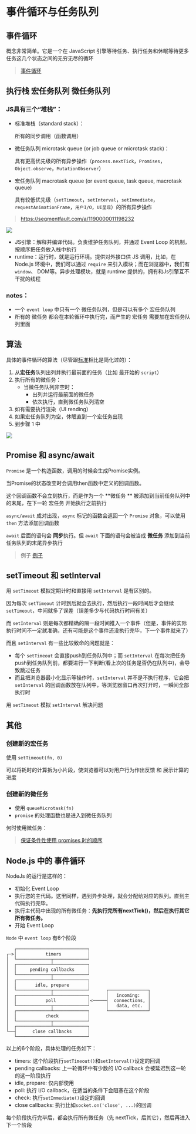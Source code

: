 # 事件循环与任务队列

## 事件循环

概念非常简单。它是一个在 JavaScript 引擎等待任务、执行任务和休眠等待更多任务这几个状态之间的无穷无尽的循环

> <a href="https://zh.javascript.info/event-loop#shi-jian-xun-huan">事件循环</a>

##  执行栈 宏任务队列 微任务队列

### JS具有三个“堆栈”： 

- 标准堆栈（standard stack）：

  所有的同步调用（函数调用）

- 微任务队列 microtask queue (or job queue or microtask stack)：

  具有更高优先级的所有异步操作（`process.nextTick`，`Promises`，`Object.observe`，`MutationObserver`）

- 宏任务队列 macrotask queue (or event queue, task queue, macrotask queue)

  具有较低优先级（`setTimeout`，`setInterval`，`setImmediate`，`requestAnimationFrame`，`用户I/O`，`UI呈现`）的所有异步操作

  

> https://segmentfault.com/a/1190000011198232

<img src="https://github.com/YuArtian/blog/blob/master/JS%E5%9F%BA%E7%A1%80/%E4%BA%8B%E4%BB%B6%E5%BE%AA%E7%8E%AF%E4%B8%8E%E4%BB%BB%E5%8A%A1%E9%98%9F%E5%88%97/1.png?raw=true"/>

- JS引擎：解释并编译代码。负责维护任务队列，并通过 Event Loop 的机制，按顺序把任务放入栈中执行
- runtime：运行时，就是运行环境。提供对外接口供 JS 调用，比如，在 Node.js 环境中，我们可以通过 `require` 来引入模块；而在浏览器中，我们有 `window`、 DOM等。异步处理模块，就是 runtime 提供的，拥有和Js引擎互不干扰的线程

### notes：

- 一个 `event loop` 中只有一个 微任务队列，但是可以有多个 宏任务队列
- 所有的 微任务 都会在本轮循环中执行完，而产生的 宏任务 需要加在宏任务队列里面



## 算法

具体的事件循环的算法（尽管跟[标准](https://html.spec.whatwg.org/multipage/webappapis.html#event-loop-processing-model)相比是简化过的）：

1. 从**宏任务**队列出列并执行最前面的任务（比如 最开始的 `script`）
2. 执行所有的微任务：
   - 当微任务队列非空时：
     - 出列并运行最前面的微任务
     - 依次执行，直到微任务队列清空
3. 如有需要执行渲染（UI rending）
4. 如果宏任务队列为空，休眠直到一个宏任务出现
5. 到步骤 1 中

<img src="https://github.com/YuArtian/blog/blob/master/JS%E5%9F%BA%E7%A1%80/%E4%BA%8B%E4%BB%B6%E5%BE%AA%E7%8E%AF%E4%B8%8E%E4%BB%BB%E5%8A%A1%E9%98%9F%E5%88%97/2.png?raw=true"/>

## Promise 和 async/await

`Promise` 是一个构造函数，调用的时候会生成Promise实例。

当Promise的状态改变时会调用then函数中定义的回调函数。

这个回调函数不会立刻执行，而是作为一个 **微任务 ** 被添加到当前任务队列中的末尾，在下一轮 宏任务 开始执行之前执行

`async/await` 成对出现，`async` 标记的函数会返回一个 `Promise` 对象，可以使用 `then` 方法添加回调函数

`await` 后面的语句会 **同步**执行。但 `await` 下面的语句会被当成 **微任务** 添加到当前任务队列的末尾异步执行

> 例子 <a href="">例子</a>

## setTimeout 和 setInterval

用 `setTimeout` 模拟定期计时和直接用 `setInterval` 是有区别的。

因为每次 `setTimeout` 计时到后就会去执行，然后执行一段时间后才会继续 `setTimeout`，中间就多了误差（误差多少与代码执行时间有关）

而 `setInterval` 则是每次都精确的隔一段时间推入一个事件（但是，事件的实际执行时间不一定就准确，还有可能是这个事件还没执行完毕，下一个事件就来了）

而且 `setInterval` 有一些比较致命的问题就是：

- 每个 `setTimeout` 会直接push到任务队列中；而 `setInterval` 在每次把任务push到任务队列前，都要进行一下判断(看上次的任务是否仍在队列中)，会导致跳过任务
- 而且把浏览器最小化显示等操作时，`setInterval` 并不是不执行程序，它会把 `setInterval` 的回调函数放在队列中，等浏览器窗口再次打开时，一瞬间全部执行时

用 `setTimeout` 模拟 `setInterval` 解决问题



## 其他

### 创建新的宏任务

使用 `setTimeout(fn, 0)` 

可以将耗时的计算拆为小片段，使浏览器可以对用户行为作出反馈 和 展示计算的进度

### 创建新的微任务

- 使用 `queueMicrotask(fn)`
- `promise` 的处理函数也是进入到微任务队列

何时使用微任务：

> <a href="https://developer.mozilla.org/en-US/docs/Web/API/HTML_DOM_API/Microtask_guide">保证条件性使用 promises 时的顺序</a>

## Node.js 中的 事件循环

NodeJs 的运行是这样的：

- 初始化 Event Loop
- 执行您的主代码。这里同样，遇到异步处理，就会分配给对应的队列。直到主代码执行完毕。
- 执行主代码中出现的所有微任务：**先执行完所有nextTick()，然后在执行其它所有微任务。**
- 开始 Event Loop

`Node` 中 `event loop` 有6个阶段

```
   ┌───────────────────────────┐
┌─>│           timers          │
│  └─────────────┬─────────────┘
│  ┌─────────────┴─────────────┐
│  │     pending callbacks     │
│  └─────────────┬─────────────┘
│  ┌─────────────┴─────────────┐
│  │       idle, prepare       │
│  └─────────────┬─────────────┘      ┌───────────────┐
│  ┌─────────────┴─────────────┐      │   incoming:   │
│  │           poll            │<─────┤  connections, │
│  └─────────────┬─────────────┘      │   data, etc.  │
│  ┌─────────────┴─────────────┐      └───────────────┘
│  │           check           │
│  └─────────────┬─────────────┘
│  ┌─────────────┴─────────────┐
└──┤      close callbacks      │
   └───────────────────────────┘
```

以上的6个阶段，具体处理的任务如下：

- timers: 这个阶段执行`setTimeout()`和`setInterval()`设定的回调
- pending callbacks: 上一轮循环中有少数的 I/O callback 会被延迟到这一轮的这一阶段执行
- idle, prepare: 仅内部使用
- poll: 执行 I/O callback，在适当的条件下会阻塞在这个阶段
- check: 执行`setImmediate()`设定的回调
- close callbacks: 执行比如`socket.on('close', ...)`的回调

每个阶段执行完毕后，都会执行所有微任务（先 nextTick，后其它），然后再进入下一个阶段

